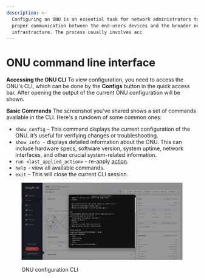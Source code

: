```yaml
---
description: >-
  Configuring an ONU is an essential task for network administrators to ensure
  proper communication between the end-users devices and the broader network
  infrastructure. The process usually involves acc
---
```


# ONU command line interface

**Accessing the ONU CLI** To view configuration, you need to access the ONU's CLI, which can be done by the **Configs** button in the quick access bar. After opening the output of the current ONU configuration will be shown.

**Basic Commands** The screenshot you've shared shows a set of commands available in the CLI. Here's a rundown of some common ones:

* `show_config` – This command displays the current configuration of the ONU. It’s useful for verifying changes or troubleshooting.
* `show_info -` displays detailed information about the ONU. This can include hardware specs, software version, system uptime, network interfaces, and other crucial system-related information.
* `run <last_applied_action>` - re-apply [action](../configuration-features/custom-action.md).
* `help` - view all available commands.
* `exit` – This will close the current CLI session.

<figure><img src="../.gitbook/assets/Screenshot 2024-02-12 at 17.13.11 (2).png" alt=""><figcaption><p>ONU configuration CLI</p></figcaption></figure>
